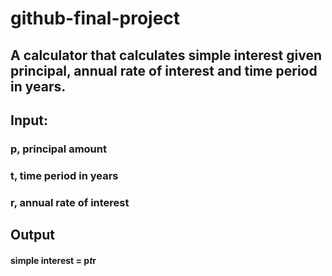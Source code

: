 # github-final-project

## A calculator that calculates simple interest given principal, annual rate of interest and time period in years.

## Input:
   ### p, principal amount
   ### t, time period in years
   ### r, annual rate of interest

## Output
   #### simple interest = p*t*r
